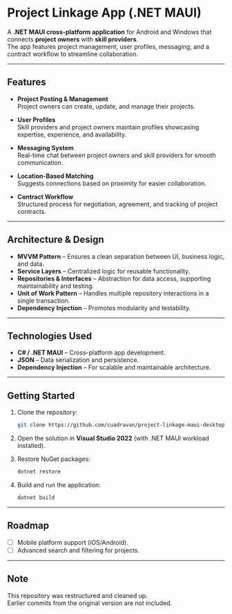 # Project Linkage App (.NET MAUI)

A **.NET MAUI cross-platform application** for Android and Windows that connects **project owners** with **skill providers**.  
The app features project management, user profiles, messaging, and a contract workflow to streamline collaboration.

---

## Features

- **Project Posting & Management**  
  Project owners can create, update, and manage their projects.  

- **User Profiles**  
  Skill providers and project owners maintain profiles showcasing expertise, experience, and availability.  

- **Messaging System**  
  Real-time chat between project owners and skill providers for smooth communication.  

- **Location-Based Matching**  
  Suggests connections based on proximity for easier collaboration.  

- **Contract Workflow**  
  Structured process for negotiation, agreement, and tracking of project contracts.  

---

## Architecture & Design

- **MVVM Pattern** – Ensures a clean separation between UI, business logic, and data.  
- **Service Layers** – Centralized logic for reusable functionality.  
- **Repositories & Interfaces** – Abstraction for data access, supporting maintainability and testing.  
- **Unit of Work Pattern** – Handles multiple repository interactions in a single transaction.  
- **Dependency Injection** – Promotes modularity and testability.  

---

## Technologies Used

- **C# / .NET MAUI** – Cross-platform app development.  
- **JSON** – Data serialization and persistence.  
- **Dependency Injection** – For scalable and maintainable architecture.  

---

## Getting Started

1. Clone the repository:
   ```bash
   git clone https://github.com/cuadravan/project-linkage-maui-desktop.git

2. Open the solution in **Visual Studio 2022** (with .NET MAUI workload installed).

3. Restore NuGet packages:

   ```bash
   dotnet restore
   ```

4. Build and run the application:

   ```bash
   dotnet build
   ```

---

## Roadmap

* [ ] Mobile platform support (iOS/Android).
* [ ] Advanced search and filtering for projects.

---

## Note
This repository was restructured and cleaned up.  
Earlier commits from the original version are not included.

